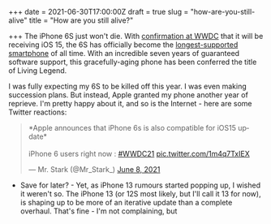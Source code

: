 +++
date = 2021-06-30T17:00:00Z
draft = true
slug = "how-are-you-still-alive"
title = "How are you still alive?"

+++
The iPhone 6S just won't die. With [confirmation at WWDC](https://www.theverge.com/2021/6/8/22523351/ios-15-iphone-6s-plus-se-compatibility) that it will be receiving iOS 15, the 6S has officially become the [longest-supported smartphone](https://youtu.be/GARFBHz51nk) of all time. With an incredible seven years of guaranteed software support, this gracefully-aging phone has been conferred the title of Living Legend.

I was fully expecting my 6S to be killed off this year. I was even making succession plans. But instead, Apple granted my phone another year of reprieve. I'm pretty happy about it, and so is the Internet - here are some Twitter reactions:

<blockquote class="twitter-tweet"><p lang="en" dir="ltr">*Apple announces that iPhone 6s is also compatible for iOS15 update*<br><br>iPhone 6 users right now : <a href="https://twitter.com/hashtag/WWDC21?src=hash&amp;ref_src=twsrc%5Etfw">#WWDC21</a> <a href="https://t.co/1m4q7TxIEX">pic.twitter.com/1m4q7TxIEX</a></p>&mdash; Mr. Stark (@Mr_Stark_) <a href="https://twitter.com/Mr_Stark_/status/1402076776839401473?ref_src=twsrc%5Etfw">June 8, 2021</a></blockquote> <script async src="https://platform.twitter.com/widgets.js" charset="utf-8"></script>

*  Save for later? - Yet, as iPhone 13 rumours started popping up, I wished it weren't so. The iPhone 13 (or 12S most likely, but I'll call it 13 for now), is shaping up to be more of an iterative update than a complete overhaul. That's fine - I'm not complaining, but